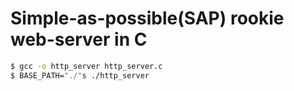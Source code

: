 # Simple-as-possible(SAP) rookie web-server in C
```bash
$ gcc -o http_server http_server.c
$ BASE_PATH="./"s ./http_server
```

